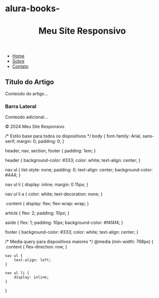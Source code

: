 # alura-books-
<!DOCTYPE html>
<html lang="pt-BR">
<head>
    <meta charset="UTF-8">
    <meta name="viewport" content="width=device-width, initial-scale=1.0">
    <title>Aplicação Responsiva</title>
    <link rel="stylesheet" href="styles.css">
</head>
<body>
    <header>
        <h1>Meu Site Responsivo</h1>
    </header>
    <nav>
        <ul>
            <li><a href="#">Home</a></li>
            <li><a href="#">Sobre</a></li>
            <li><a href="#">Contato</a></li>
        </ul>
    </nav>
    <section class="content">
        <article>
            <h2>Título do Artigo</h2>
            <p>Conteúdo do artigo...</p>
        </article>
        <aside>
            <h3>Barra Lateral</h3>
            <p>Conteúdo adicional...</p>
        </aside>
    </section>
    <footer>
        <p>&copy; 2024 Meu Site Responsivo</p>
    </footer>
</body>
</html>
/* Estilo base para todos os dispositivos */
body {
    font-family: Arial, sans-serif;
    margin: 0;
    padding: 0;
}

header, nav, section, footer {
    padding: 1em;
}

header {
    background-color: #333;
    color: white;
    text-align: center;
}

nav ul {
    list-style: none;
    padding: 0;
    text-align: center;
    background-color: #444;
}

nav ul li {
    display: inline;
    margin: 0 15px;
}

nav ul li a {
    color: white;
    text-decoration: none;
}

.content {
    display: flex;
    flex-wrap: wrap;
}

article {
    flex: 2;
    padding: 10px;
}

aside {
    flex: 1;
    padding: 10px;
    background-color: #f4f4f4;
}

footer {
    background-color: #333;
    color: white;
    text-align: center;
}

/* Media query para dispositivos maiores */
@media (min-width: 768px) {
    .content {
        flex-direction: row;
    }

    nav ul {
        text-align: left;
    }

    nav ul li {
        display: inline;
    }
}
